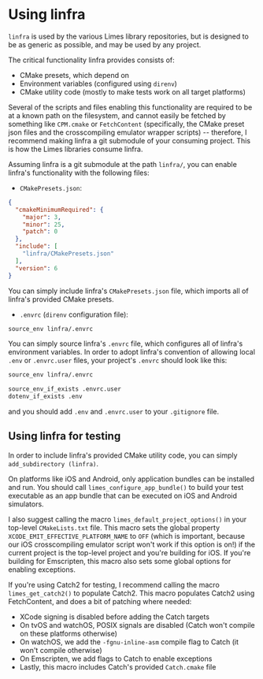 # Using linfra

`linfra` is used by the various Limes library repositories, but is designed to be as generic as possible, and may be used by any project.

The critical functionality linfra provides consists of:
* CMake presets, which depend on
* Environment variables (configured using `direnv`)
* CMake utility code (mostly to make tests work on all target platforms)

Several of the scripts and files enabling this functionality are required to be at a known path on the filesystem, and cannot easily be
fetched by something like `CPM.cmake` or `FetchContent` (specifically, the CMake preset json files and the crosscompiling emulator wrapper
scripts) -- therefore, I recommend making linfra a git submodule of your consuming project. This is how the Limes libraries consume linfra.

Assuming linfra is a git submodule at the path `linfra/`, you can enable linfra's functionality with the following files:

* `CMakePresets.json`:
```json
{
  "cmakeMinimumRequired": {
    "major": 3,
    "minor": 25,
    "patch": 0
  },
  "include": [
    "linfra/CMakePresets.json"
  ],
  "version": 6
}
```
You can simply include linfra's `CMakePresets.json` file, which imports all of linfra's provided CMake presets.

* `.envrc` (`direnv` configuration file):
```bash
source_env linfra/.envrc
```
You can simply source linfra's `.envrc` file, which configures all of linfra's environment variables. In order to adopt linfra's convention of
allowing local `.env` or `.envrc.user` files, your project's `.envrc` should look like this:
```bash
source_env linfra/.envrc

source_env_if_exists .envrc.user
dotenv_if_exists .env
```
and you should add `.env` and `.envrc.user` to your `.gitignore` file.


## Using linfra for testing

In order to include linfra's provided CMake utility code, you can simply `add_subdirectory (linfra)`.

On platforms like iOS and Android, only application bundles can be installed and run. You should call `limes_configure_app_bundle()` to build your
test executable as an app bundle that can be executed on iOS and Android simulators.

I also suggest calling the macro `limes_default_project_options()` in your top-level `CMakeLists.txt` file. This macro sets the global property
`XCODE_EMIT_EFFECTIVE_PLATFORM_NAME` to `OFF` (which is important, because our iOS crosscompiling emulator script won't work if this option is
on!) if the current project is the top-level project and you're building for iOS. If you're building for Emscripten, this macro also sets some
global options for enabling exceptions.

If you're using Catch2 for testing, I recommend calling the macro `limes_get_catch2()` to populate Catch2. This macro populates Catch2 using
FetchContent, and does a bit of patching where needed:
* XCode signing is disabled before adding the Catch targets
* On tvOS and watchOS, POSIX signals are disabled (Catch won't compile on these platforms otherwise)
* On watchOS, we add the `-fgnu-inline-asm` compile flag to Catch (it won't compile otherwise)
* On Emscripten, we add flags to Catch to enable exceptions
* Lastly, this macro includes Catch's provided `Catch.cmake` file
